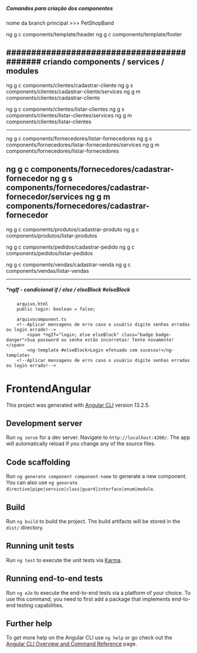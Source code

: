 ##### Comandos para criação dos componentes

nome da branch principal >>> PetShopBand

ng g c components/template/header 
ng g c components/template/footer

###########################################
criando components / services / modules
-------------------------------------------
ng g c components/clientes/cadastrar-cliente
ng g s components/clientes/cadastrar-cliente/services 
ng g m components/clientes/cadastrar-cliente

ng g c components/clientes/listar-clientes
ng g s components/clientes/listar-clientes/services 
ng g m components/clientes/listar-clientes

-----------------------------------------------
ng g c components/fornecedores/listar-fornecedores
ng g s components/fornecedores/listar-fornecedores/services
ng g m components/fornecedores/listar-fornecedores

ng g c components/fornecedores/cadastrar-fornecedor
ng g s components/fornecedores/cadastrar-fornecedor/services
ng g m components/fornecedores/cadastrar-fornecedor
-----------------------------------------------

ng g c components/produtos/cadastrar-produto
ng g c components/produtos/listar-produtos

ng g c components/pedidos/cadastrar-pedido
ng g c components/pedidos/listar-pedidos

ng g c components/vendas/cadastrar-venda
ng g c components/vendas/listar-vendas

------------------------------------------------

##### *ngIf - condicional if / else / elseBlock #elseBlock 

        arquivo.html
        public login: boolean = false;  

        arquivocomponent.ts
        <!--Aplicar mensagens de erro caso o usuário digite senhas erradas ou login errado!-->
            <span *ngIf="login; else elseBlock" class="badge badge-danger">Sua password ou senha estão incorretas! Tente novamente!</span>  
            <ng-template #elseBlock>Login efetuado com sucesso!</ng-template>                 
        <!--Aplicar mensagens de erro caso o usuário digite senhas erradas ou login errado!-->









# FrontendAngular

This project was generated with [Angular CLI](https://github.com/angular/angular-cli) version 13.2.5.

## Development server

Run `ng serve` for a dev server. Navigate to `http://localhost:4200/`. The app will automatically reload if you change any of the source files.

## Code scaffolding

Run `ng generate component component-name` to generate a new component. You can also use `ng generate directive|pipe|service|class|guard|interface|enum|module`.

## Build

Run `ng build` to build the project. The build artifacts will be stored in the `dist/` directory.

## Running unit tests

Run `ng test` to execute the unit tests via [Karma](https://karma-runner.github.io).

## Running end-to-end tests

Run `ng e2e` to execute the end-to-end tests via a platform of your choice. To use this command, you need to first add a package that implements end-to-end testing capabilities.

## Further help

To get more help on the Angular CLI use `ng help` or go check out the [Angular CLI Overview and Command Reference](https://angular.io/cli) page.
